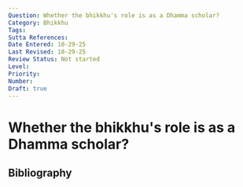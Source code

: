 ```yaml
---
Question: Whether the bhikkhu's role is as a Dhamma scholar?
Category: Bhikkhu
Tags: 
Sutta References: 
Date Entered: 10-29-25
Last Revised: 10-29-25
Review Status: Not started
Level: 
Priority: 
Number: 
Draft: true
---
```


# Whether the bhikkhu's role is as a Dhamma scholar?

## Bibliography

<!-- 

Notes:



-->